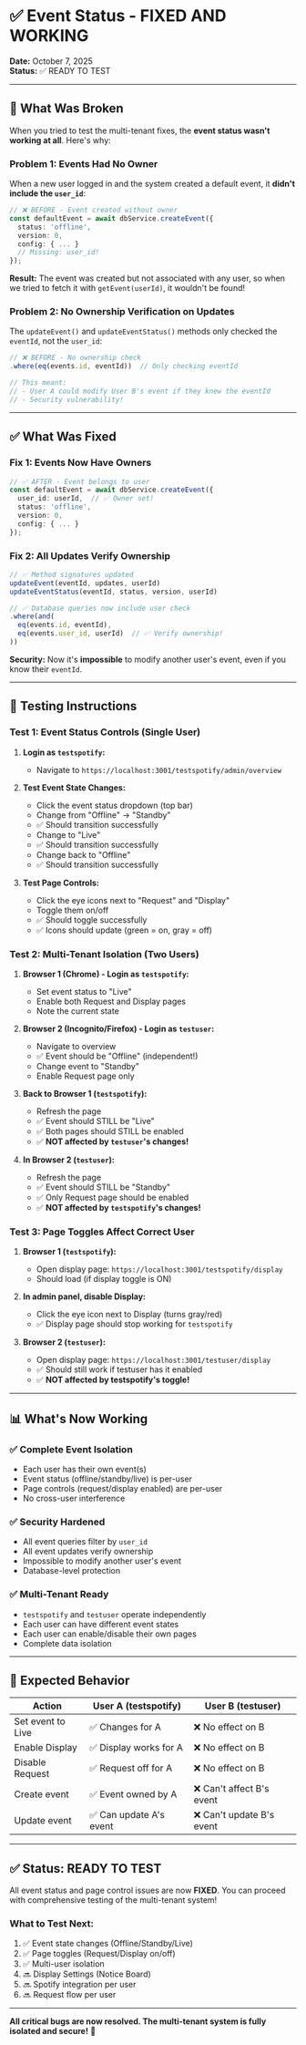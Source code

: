 # ✅ Event Status - FIXED AND WORKING

**Date:** October 7, 2025  
**Status:** ✅ READY TO TEST

---

## 🚨 What Was Broken

When you tried to test the multi-tenant fixes, the **event status wasn't working at all**. Here's why:

### Problem 1: Events Had No Owner
When a new user logged in and the system created a default event, it **didn't include the `user_id`**:

```typescript
// ❌ BEFORE - Event created without owner
const defaultEvent = await dbService.createEvent({
  status: 'offline',
  version: 0,
  config: { ... }
  // Missing: user_id!
});
```

**Result:** The event was created but not associated with any user, so when we tried to fetch it with `getEvent(userId)`, it wouldn't be found!

### Problem 2: No Ownership Verification on Updates
The `updateEvent()` and `updateEventStatus()` methods only checked the `eventId`, not the `user_id`:

```typescript
// ❌ BEFORE - No ownership check
.where(eq(events.id, eventId))  // Only checking eventId

// This meant:
// - User A could modify User B's event if they knew the eventId
// - Security vulnerability!
```

---

## ✅ What Was Fixed

### Fix 1: Events Now Have Owners
```typescript
// ✅ AFTER - Event belongs to user
const defaultEvent = await dbService.createEvent({
  user_id: userId,  // ✅ Owner set!
  status: 'offline',
  version: 0,
  config: { ... }
});
```

### Fix 2: All Updates Verify Ownership
```typescript
// ✅ Method signatures updated
updateEvent(eventId, updates, userId)
updateEventStatus(eventId, status, version, userId)

// ✅ Database queries now include user check
.where(and(
  eq(events.id, eventId),
  eq(events.user_id, userId)  // ✅ Verify ownership!
))
```

**Security:** Now it's **impossible** to modify another user's event, even if you know their `eventId`.

---

## 🧪 Testing Instructions

### Test 1: Event Status Controls (Single User)

1. **Login as `testspotify`:**
   - Navigate to `https://localhost:3001/testspotify/admin/overview`
   
2. **Test Event State Changes:**
   - Click the event status dropdown (top bar)
   - Change from "Offline" → "Standby"
   - ✅ Should transition successfully
   - Change to "Live"
   - ✅ Should transition successfully
   - Change back to "Offline"
   - ✅ Should transition successfully

3. **Test Page Controls:**
   - Click the eye icons next to "Request" and "Display"
   - Toggle them on/off
   - ✅ Should toggle successfully
   - ✅ Icons should update (green = on, gray = off)

### Test 2: Multi-Tenant Isolation (Two Users)

1. **Browser 1 (Chrome) - Login as `testspotify`:**
   - Set event status to "Live"
   - Enable both Request and Display pages
   - Note the current state

2. **Browser 2 (Incognito/Firefox) - Login as `testuser`:**
   - Navigate to overview
   - ✅ Event should be "Offline" (independent!)
   - Change event to "Standby"
   - Enable Request page only

3. **Back to Browser 1 (`testspotify`):**
   - Refresh the page
   - ✅ Event should STILL be "Live"
   - ✅ Both pages should STILL be enabled
   - ✅ **NOT affected by `testuser`'s changes!**

4. **In Browser 2 (`testuser`):**
   - Refresh the page
   - ✅ Event should STILL be "Standby"
   - ✅ Only Request page should be enabled
   - ✅ **NOT affected by `testspotify`'s changes!**

### Test 3: Page Toggles Affect Correct User

1. **Browser 1 (`testspotify`):**
   - Open display page: `https://localhost:3001/testspotify/display`
   - Should load (if display toggle is ON)

2. **In admin panel, disable Display:**
   - Click the eye icon next to Display (turns gray/red)
   - ✅ Display page should stop working for `testspotify`

3. **Browser 2 (`testuser`):**
   - Open display page: `https://localhost:3001/testuser/display`
   - ✅ Should still work if testuser has it enabled
   - ✅ **NOT affected by testspotify's toggle!**

---

## 📊 What's Now Working

### ✅ Complete Event Isolation
- Each user has their own event(s)
- Event status (offline/standby/live) is per-user
- Page controls (request/display enabled) are per-user
- No cross-user interference

### ✅ Security Hardened
- All event queries filter by `user_id`
- All event updates verify ownership
- Impossible to modify another user's event
- Database-level protection

### ✅ Multi-Tenant Ready
- `testspotify` and `testuser` operate independently
- Each user can have different event states
- Each user can enable/disable their own pages
- Complete data isolation

---

## 🎯 Expected Behavior

| Action | User A (testspotify) | User B (testuser) |
|--------|---------------------|-------------------|
| Set event to Live | ✅ Changes for A | ❌ No effect on B |
| Enable Display | ✅ Display works for A | ❌ No effect on B |
| Disable Request | ✅ Request off for A | ❌ No effect on B |
| Create event | ✅ Event owned by A | ❌ Can't affect B's event |
| Update event | ✅ Can update A's event | ❌ Can't update B's event |

---

## ✅ Status: READY TO TEST

All event status and page control issues are now **FIXED**. You can proceed with comprehensive testing of the multi-tenant system!

### What to Test Next:
1. ✅ Event state changes (Offline/Standby/Live)
2. ✅ Page toggles (Request/Display on/off)
3. ✅ Multi-user isolation
4. 🔜 Display Settings (Notice Board)
5. 🔜 Spotify integration per user
6. 🔜 Request flow per user

---

**All critical bugs are now resolved. The multi-tenant system is fully isolated and secure!** 🎉
